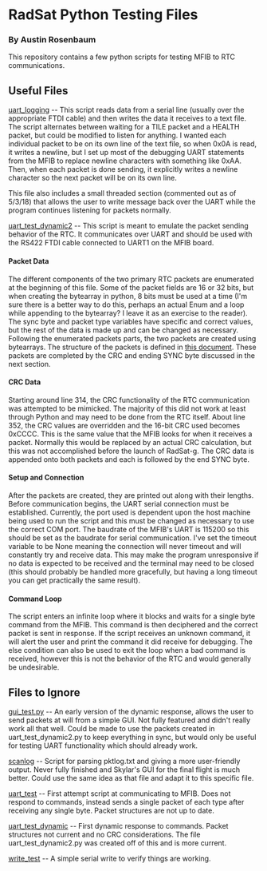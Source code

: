 # RadSat Python Testing Files
### By Austin Rosenbaum

This repository contains a few python scripts for testing MFIB to RTC communications.

## Useful Files
[uart_logging](./uart_logging.py) --
This script reads data from a serial line (usually over the appropriate FTDI cable) and then writes the data it receives to a text file. The script alternates between waiting for a TILE packet and a HEALTH packet, but could be modified to listen for anything. I wanted each individual packet to be on its own line of the text file, so when 0x0A is read, it writes a newline, but I set up most of the debugging UART statements from the MFIB to replace newline characters with something like 0xAA. Then, when each packet is done sending, it explicitly writes a newline character so the next packet will be on its own line.

This file also includes a small threaded section (commented out as of 5/3/18) that allows the user to write message back over the UART while the program continues listening for packets normally.

[uart_test_dynamic2](./uart_test_dynamic2.py) --
This script is meant to emulate the packet sending behavior of the RTC. It communicates over UART and should be used with the RS422 FTDI cable connected to UART1 on the MFIB board.

#### Packet Data
The different components of the two primary RTC packets are enumerated at the beginning of this file. Some of the packet fields are 16 or 32 bits, but when creating the bytearray in python, 8 bits must be used at a time (I'm sure there is a better way to do this, perhaps an actual Enum and a loop while appending to the bytearray? I leave it as an exercise to the reader). The sync byte and packet type variables have specific and correct values, but the rest of the data is made up and can be changed as necessary. Following the enumerated packets parts, the two packets are created using bytearrays. The structure of the packets is defined in [this document](./RadSat_RTC_Payload_Packet_Structure.docx). These packets are completed by the CRC and ending SYNC byte discussed in the next section.

#### CRC Data
Starting around line 314, the CRC functionality of the RTC communication was attempted to be mimicked. The majority of this did not work at least through Python and may need to be done from the RTC itself. About line 352, the CRC values are overridden and the 16-bit CRC used becomes 0xCCCC. This is the same value that the MFIB looks for when it receives a packet. Normally this would be replaced by an actual CRC calculation, but this was not accomplished before the launch of RadSat-g. The CRC data is appended onto both packets and each is followed by the end SYNC byte.

#### Setup and Connection
After the packets are created, they are printed out along with their lengths. Before communication begins, the UART serial connection must be established. Currently, the port used is dependent upon the host machine being used to run the script and this must be changed as necessary to use the correct COM port. The baudrate of the MFIB's UART is 115200 so this should be set as the baudrate for serial communication. I've set the timeout variable to be None meaning the connection will never timeout and will constantly try and receive data. This may make the program unresponsive if no data is expected to be received and the terminal may need to be closed (this should probably be handled more gracefully, but having a long timeout you can get practically the same result).

#### Command Loop
The script enters an infinite loop where it blocks and waits for a single byte command from the MFIB. This command is then deciphered and the correct packet is sent in response. If the script receives an unknown command, it will alert the user and print the command it did receive for debugging. The else condition can also be used to exit the loop when a bad command is received, however this is not the behavior of the RTC and would generally be undesirable.

## Files to Ignore
[gui_test.py](./gui_test.py) -- An early version of the dynamic response, allows the user to send packets at will from a simple GUI. Not fully featured and didn't really work all that well. Could be made to use the packets created in uart_test_dynamic2.py to keep everything in sync, but would only be useful for testing UART functionality which should already work.

[scanlog](./scanlog.py) -- Script for parsing pktlog.txt and giving a more user-friendly output. Never fully finished and Skylar's GUI for the final flight is much better. Could use the same idea as that file and adapt it to this specific file.

[uart_test](./uart_test.py) -- First attempt script at communicating to MFIB. Does not respond to commands, instead sends a single packet of each type after receiving any single byte. Packet structures are not up to date.

[uart_test_dynamic](./uart_test_dynamic.py) -- First dynamic response to commands. Packet structures not current and no CRC considerations. The file uart_test_dynamic2.py was created off of this and is more current.

[write_test](./write_test.py) -- A simple serial write to verify things are working.
